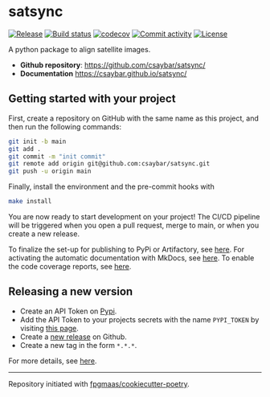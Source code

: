 # satsync

[![Release](https://img.shields.io/github/v/release/csaybar/satsync)](https://img.shields.io/github/v/release/csaybar/satsync)
[![Build status](https://img.shields.io/github/actions/workflow/status/csaybar/satsync/main.yml?branch=main)](https://github.com/csaybar/satsync/actions/workflows/main.yml?query=branch%3Amain)
[![codecov](https://codecov.io/gh/csaybar/satsync/branch/main/graph/badge.svg)](https://codecov.io/gh/csaybar/satsync)
[![Commit activity](https://img.shields.io/github/commit-activity/m/csaybar/satsync)](https://img.shields.io/github/commit-activity/m/csaybar/satsync)
[![License](https://img.shields.io/github/license/csaybar/satsync)](https://img.shields.io/github/license/csaybar/satsync)

A python package to align satellite images.

- **Github repository**: <https://github.com/csaybar/satsync/>
- **Documentation** <https://csaybar.github.io/satsync/>

## Getting started with your project

First, create a repository on GitHub with the same name as this project, and then run the following commands:

```bash
git init -b main
git add .
git commit -m "init commit"
git remote add origin git@github.com:csaybar/satsync.git
git push -u origin main
```

Finally, install the environment and the pre-commit hooks with

```bash
make install
```

You are now ready to start development on your project!
The CI/CD pipeline will be triggered when you open a pull request, merge to main, or when you create a new release.

To finalize the set-up for publishing to PyPi or Artifactory, see [here](https://fpgmaas.github.io/cookiecutter-poetry/features/publishing/#set-up-for-pypi).
For activating the automatic documentation with MkDocs, see [here](https://fpgmaas.github.io/cookiecutter-poetry/features/mkdocs/#enabling-the-documentation-on-github).
To enable the code coverage reports, see [here](https://fpgmaas.github.io/cookiecutter-poetry/features/codecov/).

## Releasing a new version

- Create an API Token on [Pypi](https://pypi.org/).
- Add the API Token to your projects secrets with the name `PYPI_TOKEN` by visiting [this page](https://github.com/csaybar/satsync/settings/secrets/actions/new).
- Create a [new release](https://github.com/csaybar/satsync/releases/new) on Github.
- Create a new tag in the form `*.*.*`.

For more details, see [here](https://fpgmaas.github.io/cookiecutter-poetry/features/cicd/#how-to-trigger-a-release).

---

Repository initiated with [fpgmaas/cookiecutter-poetry](https://github.com/fpgmaas/cookiecutter-poetry).

